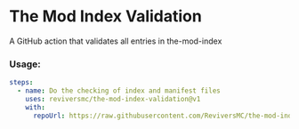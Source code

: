 # The Mod Index Validation

A GitHub action that validates all entries in the-mod-index

### Usage:

```yaml
steps:
  - name: Do the checking of index and manifest files
    uses: reviversmc/the-mod-index-validation@v1
    with: 
      repoUrl: https://raw.githubusercontent.com/ReviversMC/the-mod-index/v1
```